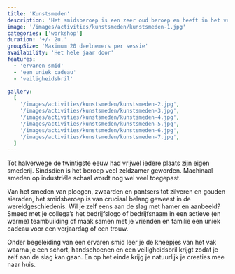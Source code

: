 ```yaml
---
title: 'Kunstsmeden'
description: 'Het smidsberoep is een zeer oud beroep en heeft in het verleden vele werkstukken voortgebracht.'
image: '/images/activities/kunstsmeden/kunstsmeden-1.jpg'
categories: ['workshop']
duration: '+/- 2u.'
groupSize: 'Maximum 20 deelnemers per sessie'
availability: 'Het hele jaar door'
features:
  - 'ervaren smid'
  - 'een uniek cadeau'
  - 'veiligheidsbril'

gallery:
  [
    '/images/activities/kunstsmeden/kunstsmeden-2.jpg',
    '/images/activities/kunstsmeden/kunstsmeden-3.jpg',
    '/images/activities/kunstsmeden/kunstsmeden-4.jpg',
    '/images/activities/kunstsmeden/kunstsmeden-5.jpg',
    '/images/activities/kunstsmeden/kunstsmeden-6.jpg',
    '/images/activities/kunstsmeden/kunstsmeden-7.jpg',
  ]
---
```


Tot halverwege de twintigste eeuw had vrijwel iedere plaats zijn eigen smederij. Sindsdien is het beroep veel zeldzamer geworden. Machinaal smeden op industriële schaal wordt nog wel veel toegepast.

Van het smeden van ploegen, zwaarden en pantsers tot zilveren en gouden sieraden, het smidsberoep is van cruciaal belang geweest in de wereldgeschiedenis.
Wil je zelf eens aan de slag met hamer en aanbeeld? Smeed met je collega’s het bedrijfslogo of bedrijfsnaam in een actieve (en warme) teambuilding of maak samen met je vrienden en familie een uniek cadeau voor een verjaardag of een trouw.

Onder begeleiding van een ervaren smid leer je de kneepjes van het vak waarna je een schort, handschoenen en een veiligheidsbril krijgt zodat je zelf aan de slag kan gaan. En op het einde krijg je natuurlijk je creaties mee naar huis.
